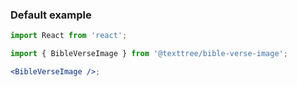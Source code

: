 ### Default example

```jsx
import React from 'react';

import { BibleVerseImage } from '@texttree/bible-verse-image';

<BibleVerseImage />;
```
